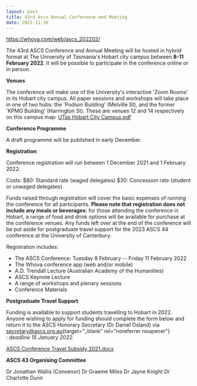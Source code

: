 ```yaml
---
layout: post
title: 43rd Ascs Annual Conference and Meeting
date: 2021-11-30
---
```


<div>



<https://whova.com/web/ascs_202202/>

The 43rd
ASCS Conference and Annual Meeting will be hosted in hybrid format at
The University of Tasmania's Hobart city campus between **8-11 February
2022**. It will be possible to participate in the conference online or
in person.

**Venues**

The conference will make use
of the University's interactive 'Zoom Rooms' in its Hobart city campus.
All paper sessions and workshops will take place in one of two hubs: the
'Podium Building' (Melville St), and the former 'KPMG Building'
(Harrington St). These are venues 12 and 14 respectively on this campus
map: [UTas Hobart City
Campus.pdf](https://d1keuthy5s86c8.cloudfront.net/static/ems/upload/files/UTas_Hobart_City_Campus.pdf)

**Conference
Programme**

A draft programme will be published in early
December.

**Registration**

Conference registration
will run between 1 December 2021 and 1 February
2022.

Costs:
$80: Standard rate (waged
delegates)
$30: Concession rate (student or unwaged
delegates)

Funds raised through registration will cover the
basic expenses of running the conference for all participants. **Please
note that registration does not include any meals or beverages**: for
those attending the conference in Hobart, a range of food and drink
options will be available for purchase at the conference venues. Any
funds left over at the end of the conference will be put aside for
postgraduate travel support for the 2023 ASCS 44 conference at the
University of Canterbury.

Registration includes:


-   The ASCS Conference: Tuesday 8 February -- Friday 11 February 2022
-   The Whova conference app (web and/or mobile)
-   A.D. Trendall Lecture (Australian Academy of the Humanities)
-   ASCS Keynote Lecture
-   A range of workshops and plenary sessions
-   Conference Materials


**Postgraduate Travel Support**

Funding is available to
support students travelling to Hobart in 2022. Anyone wishing to apply
for funding should complete the form below and return it to the ASCS
Honorary Secretary (Dr Daniel Osland) via
[secretary@ascs.org.au](mailto:secretary@ascs.org.au){target="_blank"
rel="noreferrer noopener"} : *deadline 15 January
2022*.

[ASCS Conference Travel Subsidy
2021.docx](https://d1keuthy5s86c8.cloudfront.net/static/ems/upload/files/ASCS_Conference_Travel_Subsidy_2021.docx)

**ASCS
43 Organising Committee**

Dr Jonathan Wallis
(Convenor)
Dr Graeme Miles
Dr Jayne Knight
Dr Charlotte
Dunn



</div>
